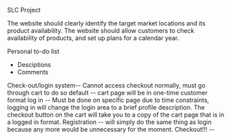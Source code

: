 SLC Project


The website should clearly identify the target market locations and its product availability.
The website should allow customers to check availability of products,
and set up plans for a calendar year.





Personal to-do list
 - Desciptions
 - Comments













Check-out/login system--
  Cannot access checkout normally, must go through cart to do so
  default -- cart page will be in one-time customer format
  log in -- Must be done on specific page due to time constraints, logging in will change the login area to a brief profile description. The checkout button on the cart will take you to a copy of the cart page that is in a logged in format.
  Registration -- will simply do the same thing as login because any more would be unnecessary for the moment.
  Checkout!!! --
